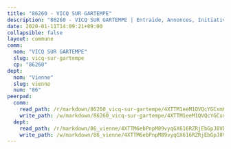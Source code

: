 ```yaml
---
title: "86260 - VICQ SUR GARTEMPE"
description: "86260 - VICQ SUR GARTEMPE | Entraide, Annonces, Initiatives"
date: 2020-01-11T14:09:21+09:00
collapsible: false
layout: commune
comm:
  nom: "VICQ SUR GARTEMPE"
  slug: vicq-sur-gartempe
  cp: "86260"
dept:
  nom: "Vienne"
  slug: vienne
  num: "86"
peerpad:
  comm:
    read_path: /r/markdown/86260_vicq-sur-gartempe/4XTTM1eeM1QVQcYGCxmK9fsQ74dEaNp41mTEZaCHmWcjbHiQF
    write_path: /w/markdown/86260_vicq-sur-gartempe/4XTTM1eeM1QVQcYGCxmK9fsQ74dEaNp41mTEZaCHmWcjbHiQF-K3TgTpjNRXTXWsQoGRfjzd33r8RFe2Wa8LwTrWaUBadDmVVWB3aivTjFx67HpxNFPM3F9T5JiW32rvAqX8c5HRvjYNrtRHbo7jBCN7WWqWxaFUct8jePdi9HYpupGFVbtjcBPZD1
  dept:
    read_path: /r/markdown/86_vienne/4XTTM6ebPnpM89vyqGX616RZRjEbGpJ8VDNVdSCrMHCb86ALN
    write_path: /w/markdown/86_vienne/4XTTM6ebPnpM89vyqGX616RZRjEbGpJ8VDNVdSCrMHCb86ALN-K3TgUEmU2PzobkNvYrNtR4DXtgm1qYeknzdEZmszmUFpRSMDjV62q8xZv1nUQEJqGnnT9H399N9TnzZMyT3rgAM3pHPbqGxVD33vWNzCSkbf2kxHwBfenpixiJuwbWaCBERwmNeA
---
```



